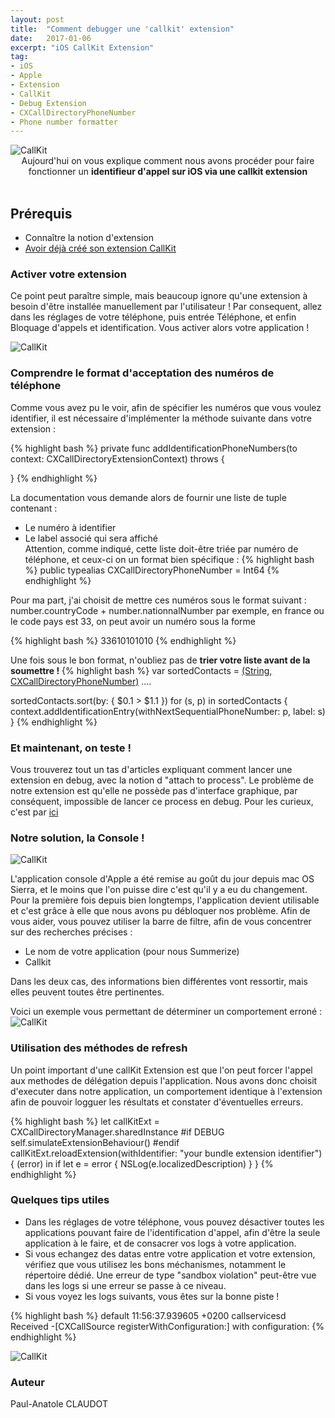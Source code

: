 ```yaml
---
layout: post
title:  "Comment debugger une 'callkit' extension"
date:   2017-01-06
excerpt: "iOS CallKit Extension"
tag:
- iOS
- Apple
- Extension
- CallKit
- Debug Extension
- CXCallDirectoryPhoneNumber
- Phone number formatter
---
```


<img src="{{ site.url }}/images/callkit.png" alt="CallKit">

<center>Aujourd'hui on vous explique comment nous avons procéder pour faire fonctionner un <b>identifieur d'appel sur iOS via une callkit extension</b></center><br>

## Prérequis
* Connaître la notion d'extension
* <a target="_blank" rel="nofollow" href="https://www.raywenderlich.com/150015/callkit-tutorial-ios">Avoir déjà créé son extension CallKit</a>  

### Activer votre extension
Ce point peut paraître simple, mais beaucoup ignore qu'une extension à besoin d'être installée manuellement par l'utilisateur !
Par consequent, allez dans les réglages de votre téléphone, puis entrée Téléphone, et enfin Bloquage d'appels et identification.
Vous activer alors votre application !

<img src="{{ site.url }}/images/callkit-settings.png" alt="CallKit">


### Comprendre le format d'acceptation des numéros de téléphone

Comme vous avez pu le voir, afin de spécifier les numéros que vous voulez identifier, il est nécessaire d'implémenter la méthode suivante dans votre extension :

{% highlight bash %}
private func addIdentificationPhoneNumbers(to context: CXCallDirectoryExtensionContext) throws {

}
{% endhighlight %}

La documentation vous demande alors de fournir une liste de tuple contenant :<br>
- Le numéro à identifier<br>
- Le label associé qui sera affiché<br>
Attention, comme indiqué, cette liste doit-être triée par numéro de téléphone, et ceux-ci on un format bien spécifique :
{% highlight bash %}
public typealias CXCallDirectoryPhoneNumber = Int64
{% endhighlight %}

Pour ma part, j'ai choisit de mettre ces numéros sous le format suivant :
number.countryCode + number.nationnalNumber
par exemple, en france ou le code pays est 33, on peut avoir un numéro sous la forme

{% highlight bash %}
33610101010
{% endhighlight %}

Une fois sous le bon format, n'oubliez pas de <b>trier votre liste avant de la soumettre !</b>
{% highlight bash %}
var sortedContacts = [(String, CXCallDirectoryPhoneNumber)]()
....

sortedContacts.sort(by: { $0.1 > $1.1 })
for (s, p) in sortedContacts {
    context.addIdentificationEntry(withNextSequentialPhoneNumber: p, label: s)
}
{% endhighlight %}

### Et maintenant, on teste !

Vous trouverez tout un tas d'articles expliquant comment lancer une extension en debug, avec la notion d "attach to process".
Le problème de notre extension est qu'elle ne possède pas d'interface graphique, par conséquent, impossible de lancer ce process en debug.
Pour les curieux, c'est par <a target="_blank" rel="nofollow" href="http://easynativeextensions.com/how-to-debug-your-ios-extension/">ici</a>  


### Notre solution, la Console !
<img src="{{ site.url }}/images/callkitConsole.png" alt="CallKit">

L'application console d'Apple a été remise au goût du jour depuis mac OS Sierra, et le moins que l'on puisse dire c'est qu'il y a eu du changement.
Pour la première fois depuis bien longtemps, l'application devient utilisable et c'est grâce à elle que nous avons pu débloquer nos problème.
Afin de vous aider, vous pouvez utiliser la barre de filtre, afin de vous concentrer sur des recherches précises :<br>
- Le nom de votre application (pour nous Summerize) <br>
- Callkit <br>

Dans les deux cas, des informations bien différentes vont ressortir, mais elles peuvent toutes être pertinentes.

Voici un exemple vous permettant de déterminer un comportement erroné :
<img src="{{ site.url }}/images/callkitConsoleError.png" alt="CallKit">

### Utilisation des méthodes de refresh
Un point important d'une callKit Extension est que l'on peut forcer l'appel aux methodes de délégation depuis l'application.
Nous avons donc choisit d'executer dans notre application, un comportement identique à l'extension afin de pouvoir logguer les résultats et constater d'éventuelles erreurs.

{% highlight bash %}
let callKitExt = CXCallDirectoryManager.sharedInstance
#if DEBUG
    self.simulateExtensionBehaviour()
#endif
callKitExt.reloadExtension(withIdentifier: "your bundle extension identifier") { (error) in
    if let e = error {
        NSLog(e.localizedDescription)
    }
}
{% endhighlight %}

### Quelques tips utiles

- Dans les réglages de votre téléphone, vous pouvez désactiver toutes les applications pouvant faire de l'identification d'appel, afin d'être la seule application à le faire, et de consacrer vos logs à votre application.<br>
- Si vous echangez des datas entre votre application et votre extension, vérifiez que vous utilisez les bons méchanismes, notamment le répertoire dédié. Une erreur de type "sandbox violation" peut-être vue dans les logs si une erreur se passe à ce niveau.<br>
- Si vous voyez les logs suivants, vous êtes sur la bonne piste !

{% highlight bash %}
default	11:56:37.939605 +0200	callservicesd	Received -[CXCallSource registerWithConfiguration:] with configuration: <private>
{% endhighlight %}

<img src="{{ site.url }}/images/callkit-success.png" alt="CallKit">

### Auteur
Paul-Anatole CLAUDOT
